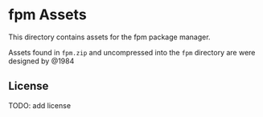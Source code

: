 # fpm Assets

This directory contains assets for the fpm package manager.

Assets found in `fpm.zip` and uncompressed into the `fpm` directory are were designed
by @1984

## License

TODO: add license
